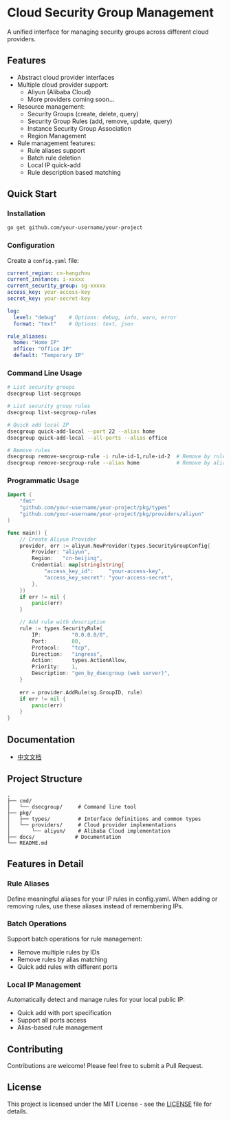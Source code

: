 # Cloud Security Group Management

A unified interface for managing security groups across different cloud providers.

## Features

- Abstract cloud provider interfaces
- Multiple cloud provider support:
  - Aliyun (Alibaba Cloud)
  - More providers coming soon...
- Resource management:
  - Security Groups (create, delete, query)
  - Security Group Rules (add, remove, update, query)
  - Instance Security Group Association
  - Region Management
- Rule management features:
  - Rule aliases support
  - Batch rule deletion
  - Local IP quick-add
  - Rule description based matching

## Quick Start

### Installation

```bash
go get github.com/your-username/your-project
```

### Configuration

Create a `config.yaml` file:

```yaml
current_region: cn-hangzhou
current_instance: i-xxxxx
current_security_group: sg-xxxxx
access_key: your-access-key
secret_key: your-secret-key

log:
  level: "debug"    # Options: debug, info, warn, error
  format: "text"    # Options: text, json

rule_aliases:
  home: "Home IP"
  office: "Office IP"
  default: "Temporary IP"
```

### Command Line Usage

```bash
# List security groups
dsecgroup list-secgroups

# List security group rules
dsecgroup list-secgroup-rules

# Quick add local IP
dsecgroup quick-add-local --port 22 --alias home
dsecgroup quick-add-local --all-ports --alias office

# Remove rules
dsecgroup remove-secgroup-rule -i rule-id-1,rule-id-2  # Remove by rule IDs
dsecgroup remove-secgroup-rule --alias home            # Remove by alias
```

### Programmatic Usage

```go
import (
    "fmt"
    "github.com/your-username/your-project/pkg/types"
    "github.com/your-username/your-project/pkg/providers/aliyun"
)

func main() {
    // Create Aliyun Provider
    provider, err := aliyun.NewProvider(types.SecurityGroupConfig{
        Provider: "aliyun",
        Region:   "cn-beijing",
        Credential: map[string]string{
            "access_key_id":     "your-access-key",
            "access_key_secret": "your-access-secret",
        },
    })
    if err != nil {
        panic(err)
    }

    // Add rule with description
    rule := types.SecurityRule{
        IP:          "0.0.0.0/0",
        Port:        80,
        Protocol:    "tcp",
        Direction:   "ingress",
        Action:      types.ActionAllow,
        Priority:    1,
        Description: "gen_by_dsecgroup (web server)",
    }
    
    err = provider.AddRule(sg.GroupID, rule)
    if err != nil {
        panic(err)
    }
}
```

## Documentation

- [中文文档](./docs/zh/README.md)

## Project Structure

```
.
├── cmd/
│   └── dsecgroup/     # Command line tool
├── pkg/
│   ├── types/         # Interface definitions and common types
│   └── providers/     # Cloud provider implementations
│       └── aliyun/    # Alibaba Cloud implementation
├── docs/             # Documentation
└── README.md
```

## Features in Detail

### Rule Aliases
Define meaningful aliases for your IP rules in config.yaml. When adding or removing rules, use these aliases instead of remembering IPs.

### Batch Operations
Support batch operations for rule management:
- Remove multiple rules by IDs
- Remove rules by alias matching
- Quick add rules with different ports

### Local IP Management
Automatically detect and manage rules for your local public IP:
- Quick add with port specification
- Support all ports access
- Alias-based rule management

## Contributing

Contributions are welcome! Please feel free to submit a Pull Request.

## License

This project is licensed under the MIT License - see the [LICENSE](LICENSE) file for details.
